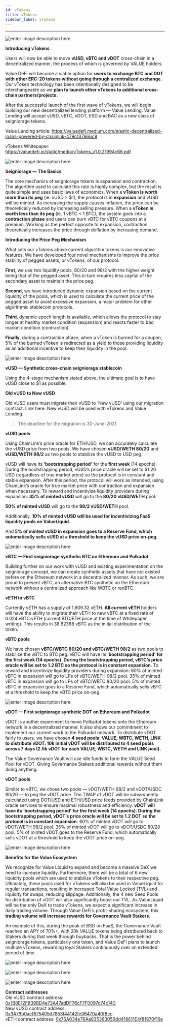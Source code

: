```yaml
---
id: vTokens
title: vTokens
sidebar_label: vTokens
---
```


---

![enter image description here](https://miro.medium.com/max/700/0*jdP3nA_zcxBKlura)

**Introducing vTokens**

Users will now be able to move **vUSD, vBTC and vDOT** cross-chain in a decentralized manner, the process of which is governed by VALUE holders.

Value DeFi will become a viable option for **users to exchange BTC and DOT with other ERC-20 tokens without going through a centralized exchange.** Our vToken technology has been intentionally designed to be interchangeable as we **plan to launch other vTokens to additional cross-chain partners/projects.**

After the successful launch of the first wave of vTokens, we will begin building our new decentralized lending platform — Value Lending. Value Lending will accept vUSD, vBTC, vDOT, ESD and BAC as a new class of seigniorage tokens. 

Value Lending article: https://valuedefi.medium.com/elastic-decentralized-loans-powered-by-chainlink-479c137866c8

vTokens Whitepaper: https://valuedefi.io/static/media/vTokens_v1.0.21994c66.pdf

![enter image description here](https://miro.medium.com/max/700/1*a81g73R8alhkV0TL9CPsng.png)

**Seigniorage — The Basics**

The core mechanics of seigniorage tokens is expansion and contraction. The algorithm used to calculate this rate is highly complex, but the result is quite simple and uses basic laws of economics. When a **vToken is worth more than its peg** (ie. vUSD > $1), the protocol is in **expansion** and vUSD will be minted. As increasing the supply causes inflation, the price can be theoretically reduced by increasing selling pressure. When a **vToken is worth less than its peg** (ie. 1 vBTC < 1 BTC), the system goes into a **contraction** **phase** and users can burn vBTC for vBTC coupons at a premium. Working as the perfect opposite to expansion, contraction theoretically increases the price through deflation by increasing demand.
 
**Introducing the Price Peg Mechanism**

What sets our vTokens above current algorithm tokens is our innovative features. We have developed four novel mechanisms to improve the price stability of pegged assets, or vTokens, of our protocol.

**First**, we use two liquidity pools, 80/20 and 98/2 with the higher weight being that of the pegged asset. This in turn requires less capital of the secondary asset to maintain the price peg.

**Second**, we have introduced dynamic expansion based on the current liquidity of the pools, which is used to calculate the current price of the pegged asset to avoid excessive expansion, a major problem for other algorithmic stablecoin protocols.

**Third**, dynamic epoch length is available, which allows the protocol to stay longer at healthy market condition (expansion) and reacts faster to bad market condition (contraction).

**Finally**, during a contraction phase, when a vToken is burned for a coupon, 5% of the burned vToken is redirected as a yield to those providing liquidity as an additional incentive to keep their liquidity in the pool.

![enter image description here](https://miro.medium.com/max/700/1*a81g73R8alhkV0TL9CPsng.png)

**vUSD — Synthetic cross-chain seigniorage stablecoin**

Using the 4-stage mechanism stated above, the ultimate goal is to have vUSD close to $1 as possible.

**Old vUSD to New vUSD**

Old vUSD users must migrate their vUSD to ‘New vUSD’ using our migration contract. Link here: New vUSD will be used with vTokens and Value Lending.

> The deadline for the migration is 30-June-2021.

**vUSD pools**

Using ChainLink’s price oracle for ETH/USD, we can accurately calculate the vUSD price from two pools. We have chosen **vUSD/WETH 80/20** and **vUSD/WETH 98/2** as two pools to stabilize the vUSD to USD peg.

vUSD will have its **‘bootstrapping period’** for the **first week** (14 epochs). During the bootstrapping period, vUSD’s price oracle will be set to $1.20 USD (regardless of true market price) so the protocol is in constant and stable expansion. After this period, the protocol will work as intended, using ChainLink’s oracle for true market price with contraction and expansion when necessary.
To reward and incentivize liquidity providers during expansion:
**35% of minted vUSD** will go to the **80/20 vUSD/WETH** pool.

**50% of minted vUSD** will go to the **98/2 vUSD/WETH** pool.

Additionally, **10% of minted vUSD will be used for incentivizing FaaS liquidity pools on ValueLiquid.**

And **5% of minted vUSD in expansion goes to a Reserve Fund, which automatically sells vUSD at a threshold to keep the vUSD price on-peg.**

![enter image description here](https://miro.medium.com/max/700/1*a81g73R8alhkV0TL9CPsng.png)

**vBTC — First seigniorage synthetic BTC on Ethereum and Polkadot**

Building further on our work with vUSD and existing experimentation on the seigniorage concept, we can create synthetic assets that have not existed before on the Ethereum network in a decentralized manner. As such, we are proud to present vBTC, an alternative BTC synthetic on the Ethereum network without a centralized approach like WBTC or renBTC.

**vETH to vBTC**

Currently vETH has a supply of 1,609.32 vETH. **All current vETH** holders will have the ability to migrate their vETH to new vBTC at a fixed rate of 0.024 vBTC:vETH (current BTC/ETH price at the time of Whitepaper writing). This results in 38.62368 vBTC as the initial distribution of the token.

**vBTC pools**

We have chosen **vBTC/WBTC 80/20 and vBTC/WETH 98/2** as two pools to stabilize the vBTC to BTC peg.
vBTC will have its ‘**bootstrapping period’ for the first week (14 epochs). 
During the bootstrapping period, vBTC’s price oracle will be set to 1.2 BTC so the protocol is in constant expansion**.
To reward and incentivize liquidity providers during expansion:
60% of minted vBTC in expansion will go to LPs of vBTC/WETH 98/2 pool.
35% of minted vBTC in expansion will go to LPs of vBTC/WBTC 80/20 pool.
5% of minted vBTC in expansion goes to a Reserve Fund, which automatically sells vBTC at a threshold to keep the vBTC price on-peg.

![enter image description here](https://miro.medium.com/max/700/1*a81g73R8alhkV0TL9CPsng.png)

**vDOT — First seigniorage synthetic DOT on Ethereum and Polkadot**

vDOT is another experiment to move Polkadot tokens onto the Ethereum network in a decentralized manner. It also shows our commitment to implement our current work to the Polkadot network.
To distribute vDOT fairly to users, we have chosen **4 seed pools: VALUE, WBTC, WETH, LINK to distribute vDOT. 
10k initial vDOT will be distributed to 4 seed pools across 7 days (2.5k vDOT for each VALUE, WBTC, WETH and LINK pool).**

The Value Governance Vault will use idle funds to farm the VALUE Seed Pool for vDOT. Giving Governance Stakers additional rewards without them doing anything.

**vDOT pools**

Similar to vBTC, we chose two pools — vDOT/WETH 98/2 and vDOT/USDC 80/20 — to peg the vDOT price. The TWAP of vDOT will be subsequently calculated using DOT/USD and ETH/USD price feeds provided by ChainLink oracle services to ensure maximal robustness and efficiency.
**vDOT will have its ‘bootstrapping period’ for the first week (14 epochs). During the bootstrapping period, vDOT’s price oracle will be set to 1.2 DOT so the protocol is in constant expansion.**
60% of minted vDOT will go to vDOT/WETH 98/2 pool.
35% of minted vDOT will go to vDOT/USDC 80/20 pool.
5% of minted vDOT goes to the Reserve Fund, which automatically sells vDOT at a threshold to keep the vDOT price on-peg.

![enter image description here](https://miro.medium.com/max/700/1*a81g73R8alhkV0TL9CPsng.png)

**Benefits for the Value Ecosystem**

We recognize for Value Liquid to expand and become a massive DeX we need to increase liquidity. Furthermore, there will be a total of 6 new liquidity pools which are used to stabilize vTokens to their respective peg. Ultimately, these pools used for vTokens will also be used in ValueLiquid for regular transactions, resulting in increased Total Value Locked (TVL) and liquidity for swaps, reducing slippage. Additionally, the 4 new Seed Pools for distribution of vDOT will also significantly boost our TVL.
As ValueLiquid will be the only DeX to trade vTokens, we expect a significant increase in daily trading volume. Through Value DeFi’s profit-sharing ecosystem, this **trading volume will increase rewards for Governance Vault Stakers.**

An example of this, during the peak of BSD on FaaS, the Governance Vault reached an APY of 70%+, with 20k VALUE tokens being distributed back to Stakers during that week through buybacks.
That is the power behind seigniorage tokens, particularly one token, and Value DeFi plans to launch multiple vTokens, rewarding loyal Stakers continuously over an extended period of time.

![enter image description here](https://miro.medium.com/max/700/1*a81g73R8alhkV0TL9CPsng.png)  

![enter image description here](https://valuedefi.io/static/media/vusd-infographic.9f282db3.jpg)
  
![enter image description here](https://miro.medium.com/max/700/1*a81g73R8alhkV0TL9CPsng.png)  

**Contract addresses**  
Old vUSD contract address: [0x1B8E12F839BD4e73A47adDF76cF7F0097d74c14C](https://etherscan.io/token/0x1B8E12F839BD4e73A47adDF76cF7F0097d74c14C)   
New vUSD contract address: [0x3479b0acf875405d7853f44142fe06470a40f6cc](https://etherscan.io/token/0x3479b0acf875405d7853f44142fe06470a40f6cc)  
vETH contract address: [0x76A034e76Aa835363056dd418611E4f81870f16e](https://etherscan.io/token/0x76A034e76Aa835363056dd418611E4f81870f16e)
